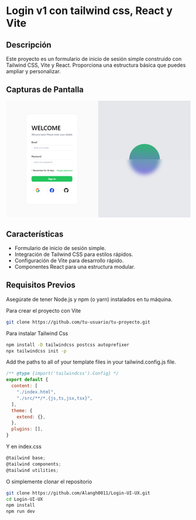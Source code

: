 # Login v1 con tailwind css, React y Vite

## Descripción

Este proyecto es un formulario de inicio de sesión simple construido con Tailwind CSS, Vite y React. Proporciona una estructura básica que puedes ampliar y personalizar. 

## Capturas de Pantalla

![Captura de pantalla 1](./src/assets/Captura.png)

## Características

- Formulario de inicio de sesión simple.
- Integración de Tailwind CSS para estilos rápidos.
- Configuración de Vite para desarrollo rápido.
- Componentes React para una estructura modular.

## Requisitos Previos

Asegúrate de tener Node.js y npm (o yarn) instalados en tu máquina.

Para crear el proyecto con Vite
```bash
git clone https://github.com/tu-usuario/tu-proyecto.git
```
Para instalar Tailwind Css
```bash
npm install -D tailwindcss postcss autoprefixer
npx tailwindcss init -p
```

Add the paths to all of your template files in your tailwind.config.js file.

```javascript
/** @type {import('tailwindcss').Config} */
export default {
  content: [
    "./index.html",
    "./src/**/*.{js,ts,jsx,tsx}",
  ],
  theme: {
    extend: {},
  },
  plugins: [],
}
```

Y en index.css
```javascript
@tailwind base;
@tailwind components;
@tailwind utilities;
```


O simplemente clonar el repositorio 
```bash
git clone https://github.com/Alangh0011/Login-UI-UX.git
cd Login-UI-UX
npm install
npm run dev